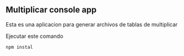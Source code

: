 
## Multiplicar console app

Esta es una aplicacion para generar archivos de tablas de multiplicar

Ejecutar este comando

```
npm instal

```

